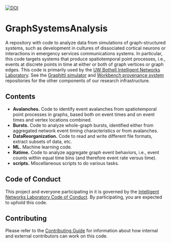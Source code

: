 [![DOI](https://zenodo.org/badge/153203376.svg)](https://zenodo.org/badge/latestdoi/153203376)

# GraphSystemsAnalysis

A repository with code to analyze data from simulations of graph-structured systems, such as development in
cultures of dissociated cortical neurons or interactions in emergency services communications systems. In particular, this code targets systems that produce spatiotemporal point processes, i.e., events at discrete points in time at either or both of graph vertices or graph edges. This code is primarily used by the
[UW Bothell Intelligent Networks Laboratory](http://depts.washington.edu/biocomp/). See the
[Graphitti simulator](https://github.com/UWB-Biocomputing/Graphitti) and [Workbench
provenance system](https://github.com/UWB-Biocomputing/WorkBench) repositories for
the other components of our research infrastructure.

## Contents

* __Avalanches.__ Code to identify event avalanches from spatiotemporal point processes in graphs, based both
  on event times and on event times and vertex locations combined.
* __Bursts.__ Code to analyze whole-graph bursts, identified either from aggregated
  network event timing characteristics or from avalanches.
* __DataReorganization.__ Code to read and write different file formats, extract subsets
  of data, etc.
* __ML.__ Machine learning code.
* __Ratime.__ Code to analyze aggregate graph event behaviors, i.e., event counts
  within equal time bins (and therefore event rate versus time).
* __scripts.__ Miscellaneous scripts to do various tasks.

## Code of Conduct

This project and everyone participating in it is governed by the [Intelligent Networks Laboratory Code of Conduct](https://github.com/UWB-Biocomputing/Graphitti/blob/master/CODE_OF_CONDUCT.md). By participating, you are expected to uphold this code.

## Contributing
Please refer to the [Contributing Guide](CONTRIBUTING.md) for information about
how internal and external contributors can work on this code.